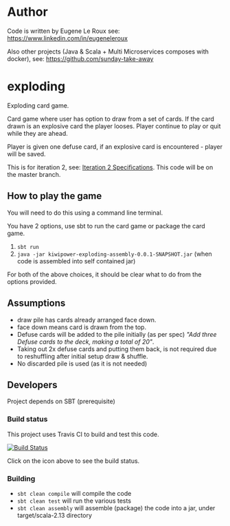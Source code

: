 # Author 
Code is written by Eugene Le Roux see: https://www.linkedin.com/in/eugeneleroux

Also other projects (Java & Scala + Multi Microservices composes with docker), see:
https://github.com/sunday-take-away 

# exploding
Exploding card game.

Card game where user has option to draw from a set of cards.
If the card drawn is an explosive card the player looses.
Player continue to play or quit while they are ahead.

Player is given one defuse card, if an explosive card is encountered - player will be saved.

This is for iteration 2, see: [Iteration 2 Specifications](docs/specification.md).
This code will be on the master branch.

## How to play the game
You will need to do this using a command line terminal.

You have 2 options, use sbt to run the card game or package the card game.

1. `sbt run`
2. `java -jar kiwipower-exploding-assembly-0.0.1-SNAPSHOT.jar` (when code is assembled into self contained jar)

For both of the above choices, it should be clear what to do from the options provided.

## Assumptions
* draw pile has cards already arranged face down.
* face down means card is drawn from the top.
* Defuse cards will be added to the pile initially (as per spec) *"Add three Defuse cards to the deck, making a total of 20"*.
* Taking out 2x defuse cards and putting them back, is not required due to reshuffling after initial setup draw & shuffle.
* No discarded pile is used (as it is not needed)

## Developers
Project depends on SBT (prerequisite)

### Build status
This project uses Travis CI to build and test this code.

[![Build Status](https://travis-ci.org/power-of-kiwi/exploding.svg?branch=master)](https://travis-ci.org/power-of-kiwi/exploding)

Click on the icon above to see the build status.

### Building
* `sbt clean compile` will compile the code
* `sbt clean test` will run the various tests
* `sbt clean assembly` will assemble (package) the code into a jar, under target/scala-2.13 directory

